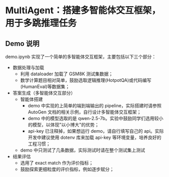 # MultiAgent：搭建多智能体交互框架，用于多跳推理任务
## Demo 说明
demo.ipynb 实现了一个简单的多智能体交互框架，主要包括以下三个部分：
* 数据处理与加载
    * 利用 dataloader 加载了 GSM8K 测试集数据；
    * 数学计算题目相对简单，鼓励选取逻辑推理(HotpotQA)或代码编写(HumanEval)等数据集；
* 答案生成（多智能体交互部分）
    * 智能体搭建
        * demo 中实现的上简单的端到端输出的 pipeline，实际搭建时请参照 AutoGen 文档的相关示例，自行设计多智能体交互框架；
        * demo 中的模型选取的是 qwen-2.5-7b。实验中鼓励同学们选用较小的模型，以体现"以小博大"的优势；
        * api-key 已注释掉，如果想运行 demo，请自行填写自己的 api。实际开发中建议使用 dotenv 库来加载 api-key 等环境变量，培养良好的工程习惯；
    * demo 中只测试了几条数据，实际测试时请在整个测试集上测试
* 结果评估
    * 选用了 exact match 作为评价指标；
    * 鼓励探索更细粒度的评价指标，例如逐步赋分；
